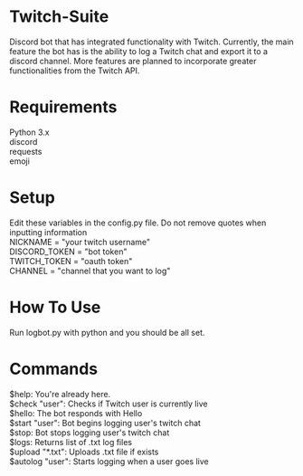 # Twitch-Suite
Discord bot that has integrated functionality with Twitch.  Currently, the main feature the bot has is the ability to log a Twitch chat and export it to a discord channel.  More features are planned to incorporate greater functionalities from the Twitch API.  
# Requirements
Python 3.x  
discord  
requests  
emoji  
# Setup
Edit these variables in the config.py file.  Do not remove quotes when inputting information  
NICKNAME = "your twitch username"  
DISCORD_TOKEN = "bot token"  
TWITCH_TOKEN = "oauth token"  
CHANNEL = "channel that you want to log"  
# How To Use
Run logbot.py with python and you should be all set.   
# Commands
$help:           You're already here.  
$check "user":   Checks if Twitch user is currently live         
$hello:          The bot responds with Hello  
$start "user":   Bot begins logging user's twitch chat  
$stop:           Bot stops logging user's twitch chat  
$logs:           Returns list of .txt log files  
$upload "*.txt": Uploads .txt file if exists  
$autolog "user": Starts logging when a user goes live
